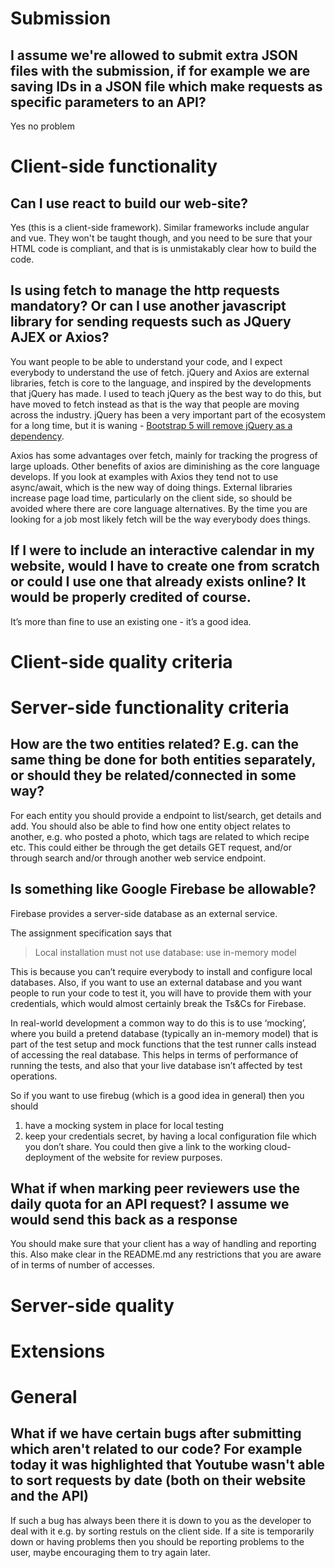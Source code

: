 # Submission

## I assume we're allowed to submit extra JSON files with the submission, if for example we are saving IDs in a JSON file which make requests as specific parameters to an API?

Yes no problem

# Client-side functionality

## Can I use react to build our web-site?

Yes (this is a client-side framework). Similar frameworks include
angular and vue. They won't be taught though, and you need to be
sure that your HTML code is compliant, and that is is unmistakably
clear how to build the code.

## Is using fetch to manage the http requests mandatory? Or can I use another javascript library for sending requests such as JQuery AJEX or Axios?

You want people to be able to understand your code, and I expect
everybody to understand the use of fetch. jQuery and Axios are
external libraries, fetch is core to the language, and inspired by the
developments that jQuery has made. I used to teach jQuery as the best
way to do this, but have moved to fetch instead as that is the way
that people are moving across the industry. jQuery has been a very
important part of the ecosystem for a long time, but it is waning -
[Bootstrap 5 will remove jQuery as a
dependency](https://news.ycombinator.com/item?id=19147466).

Axios has some advantages over fetch, mainly for tracking the progress
of large uploads. Other benefits of axios are diminishing as the core
language develops. If you look at examples with Axios they tend not to
use async/await, which is the new way of doing things. External
libraries increase page load time, particularly on the client side, so
should be avoided where there are core language alternatives. By the time you are looking for a job most likely fetch will be the way everybody does things.

## If I were to include an interactive calendar in my website, would I have to create one from scratch or could I use one that already exists online? It would be properly credited of course.

It’s more than fine to use an existing one - it’s a good idea.

# Client-side quality criteria

# Server-side functionality criteria

## How are the two entities related? E.g. can the same thing be done for both entities separately, or should they be related/connected in some way?

For each entity you should provide a endpoint to list/search, get
details and add. You should also be able to find how one entity object
relates to another, e.g. who posted a photo, which tags are related
to which recipe etc. This could either be through the get details GET
request, and/or through search and/or through another web service
endpoint.

## Is something like Google Firebase be allowable?

Firebase provides a server-side database as an external service.

The assignment specification says that 

> Local installation must not use database: use in-memory model

This is because you can’t require everybody to install and configure
local databases. Also, if you want to use an external database and you
want people to run your code to test it, you will have to provide them
with your credentials, which would almost certainly break the Ts&Cs
for Firebase.

In real-world development a common way to do this is to use ‘mocking’,
where you build a pretend database (typically an in-memory model) that
is part of the test setup and mock functions that the test runner
calls instead of accessing the real database. This helps in terms of
performance of running the tests, and also that your live database
isn’t affected by test operations. 

So if you want to use firebug (which is a good idea in general) then you should

1. have a mocking system in place for local testing
2. keep your credentials secret, by having a local configuration file which you don’t share. You could then give a link to the working cloud-deployment of the website for review purposes.

## What if when marking peer reviewers use the daily quota for an API request? I assume we would send this back as a response

You should make sure that your client has a way of handling and reporting this. Also make clear in the README.md any restrictions that you are aware of in terms of number of accesses.

# Server-side quality

# Extensions

# General

## What if we have certain bugs after submitting which aren't related to our code? For example today it was highlighted that Youtube wasn't able to sort requests by date (both on their website and the API)

If such a bug has always been there it is down to you as the developer to deal with it e.g. by sorting restuls on the client side. If a site is temporarily down or having problems then you should be reporting problems to the user, maybe encouraging them to try again later.


